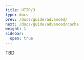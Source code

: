 ```yaml
---
title: HTTP/3
type: docs
prev: /docs/guide/advanced/
next: /docs/guide/advanced/cache
weight: 1
sidebar:
  open: true
---
```


TBD
